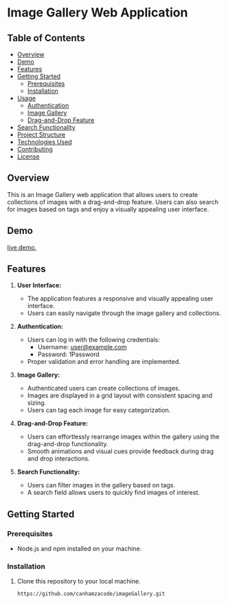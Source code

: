 # Image Gallery Web Application

## Table of Contents
- [Overview](#overview)
- [Demo](#demo)
- [Features](#features)
- [Getting Started](#getting-started)
  - [Prerequisites](#prerequisites)
  - [Installation](#installation)
- [Usage](#usage)
  - [Authentication](#authentication)
  - [Image Gallery](#image-gallery)
  - [Drag-and-Drop Feature](#drag-and-drop-feature)
- [Search Functionality](#search-functionality)
- [Project Structure](#project-structure)
- [Technologies Used](#technologies-used)
- [Contributing](#contributing)
- [License](#license)

## Overview
This is an Image Gallery web application that allows users to create collections of images with a drag-and-drop feature. Users can also search for images based on tags and enjoy a visually appealing user interface.

## Demo
[live demo.](https://image-gallery-two-ochre.vercel.app/)

## Features
1. **User Interface:**
   - The application features a responsive and visually appealing user interface.
   - Users can easily navigate through the image gallery and collections.

2. **Authentication:**
   - Users can log in with the following credentials:
     - Username: user@example.com
     - Password: 1Password
   - Proper validation and error handling are implemented.

3. **Image Gallery:**
   - Authenticated users can create collections of images.
   - Images are displayed in a grid layout with consistent spacing and sizing.
   - Users can tag each image for easy categorization.

4. **Drag-and-Drop Feature:**
   - Users can effortlessly rearrange images within the gallery using the drag-and-drop functionality.
   - Smooth animations and visual cues provide feedback during drag and drop interactions.

5. **Search Functionality:**
   - Users can filter images in the gallery based on tags.
   - A search field allows users to quickly find images of interest.

## Getting Started
### Prerequisites
- Node.js and npm installed on your machine.

### Installation
1. Clone this repository to your local machine.
   ```bash
   https://github.com/canhamzacode/imageGallery.git

